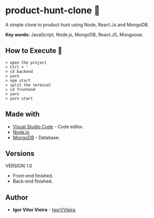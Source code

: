 # product-hunt-clone 🎯
A simple clone to product hunt using Node, React.Js and MongoDB.

**Key words:** JavaScript, Node.js, MongoDB, React.JS, Mongoose.

## How to Execute 🤔
```
> open the project
> Ctrl + '
> cd backend
> yarn
> npm start
> split the terminal
> cd frontend
> yarn 
> yarn start
```

## Made with
* [Visual Studio Code](https://code.visualstudio.com/) - Code editor.
* [Node.js](https://nodejs.org/en/).
* [MongoDB](https://www.mongodb.com/) - Database.

## Versions
VERSION 1.0
* Front-end finished.
* Back-end finished.

## Author
* **Igor Vitor Vieira** - [IgorVVieira](https://github.com/IgorVViera)